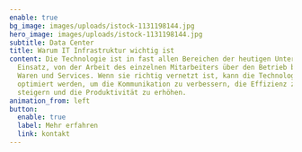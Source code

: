 ```yaml
---
enable: true
bg_image: images/uploads/istock-1131198144.jpg
hero_image: images/uploads/istock-1131198144.jpg
subtitle: Data Center
title: Warum IT Infrastruktur wichtig ist
content: Die Technologie ist in fast allen Bereichen der heutigen Unternehmen im
  Einsatz, von der Arbeit des einzelnen Mitarbeiters über den Betrieb bis hin zu
  Waren und Services. Wenn sie richtig vernetzt ist, kann die Technologie
  optimiert werden, um die Kommunikation zu verbessern, die Effizienz zu
  steigern und die Produktivität zu erhöhen.
animation_from: left
button:
  enable: true
  label: Mehr erfahren
  link: kontakt
---
```

